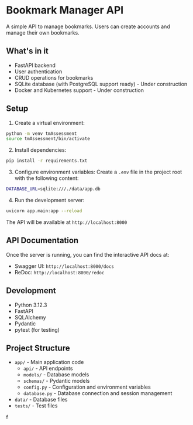 # Bookmark Manager API

A simple API to manage bookmarks. Users can create accounts and manage their own bookmarks.

## What's in it

- FastAPI backend 
- User authentication 
- CRUD operations for bookmarks 
- SQLite database (with PostgreSQL support ready) - Under construction
- Docker and Kubernetes support - Under construction

## Setup

1. Create a virtual environment:
```bash
python -m venv tmAssessment
source tmAssessment/bin/activate
```

2. Install dependencies:
```bash
pip install -r requirements.txt
```

3. Configure environment variables:
Create a `.env` file in the project root with the following content:
```bash
DATABASE_URL=sqlite:///./data/app.db
```

4. Run the development server:
```bash
uvicorn app.main:app --reload
```

The API will be available at `http://localhost:8000`

## API Documentation

Once the server is running, you can find the interactive API docs at:
- Swagger UI: `http://localhost:8000/docs`
- ReDoc: `http://localhost:8000/redoc`

## Development

- Python 3.12.3
- FastAPI
- SQLAlchemy
- Pydantic
- pytest (for testing)

## Project Structure

- `app/` - Main application code
  - `api/` - API endpoints
  - `models/` - Database models
  - `schemas/` - Pydantic models
  - `config.py` - Configuration and environment variables
  - `database.py` - Database connection and session management
- `data/` - Database files
- `tests/` - Test files

f